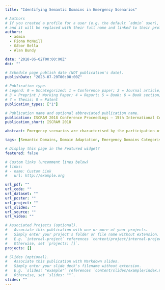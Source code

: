 ```yaml
---
title: "Identifying Semantic Domains in Emergency Scenarios"

# Authors
# If you created a profile for a user (e.g. the default `admin` user), write the username (folder name) here
# and it will be replaced with their full name and linked to their profile.
authors:
  - admin
  - Fiona McNeill
  - Gábor Bella
  - Alan Bundy

date: "2018-06-02T00:00:00Z"
doi: ""

# Schedule page publish date (NOT publication's date).
publishDate: "2023-07-20T00:00:00Z"

# Publication type.
# Legend: 0 = Uncategorized; 1 = Conference paper; 2 = Journal article;
# 3 = Preprint / Working Paper; 4 = Report; 5 = Book; 6 = Book section;
# 7 = Thesis; 8 = Patent
publication_types: ["1"]

# Publication name and optional abbreviated publication name.
publication: ISCRAM 2018 Conference Proceedings – 15th International Conference on Information Systems for Crisis Response and Management
publication_short: ISCRAM 2018

abstract: Emergency scenarios are characterised by the participation of multiple and diverse organisations which come from different areas. This diversity is enriching in terms of expertise and approaches to tackle problems, however, it also provokes misunderstandings caused by semantic interoperability problems. There are some approaches which propose tackling these problems by using domain adaptation algorithms. Nevertheless, it is not trivial their application in emergency scenarios where the term “domain” is used in many different ways, not being clear either what it means or which domains are involved in these scenarios. In this paper, we identify semantic domains involved in emergency scenarios by analysing papers published in proceedings of ISCRAM and ISCRAM-med conferences. As a result, a categorisation of these domains has been developed, with the aim of providing a resource that can be used by domain adaptation algorithms to tackle problems such as those involving semantic interoperability.

tags: [Semantic Domains, Domain Adaptation, Emergency Domains Categorisation]

# Display this page in the Featured widget?
featured: false

# Custom links (uncomment lines below)
# links:
# - name: Custom Link
#   url: http://example.org

url_pdf: ""
url_code: ""
url_dataset: ""
url_poster: ""
url_project: ""
url_slides: ""
url_source: ""
url_video: ""

# Associated Projects (optional).
#   Associate this publication with one or more of your projects.
#   Simply enter your project's folder or file name without extension.
#   E.g. `internal-project` references `content/project/internal-project/index.md`.
#   Otherwise, set `projects: []`.
projects: []

# Slides (optional).
#   Associate this publication with Markdown slides.
#   Simply enter your slide deck's filename without extension.
#   E.g. `slides: "example"` references `content/slides/example/index.md`.
#   Otherwise, set `slides: ""`.
slides: ""
---
```

